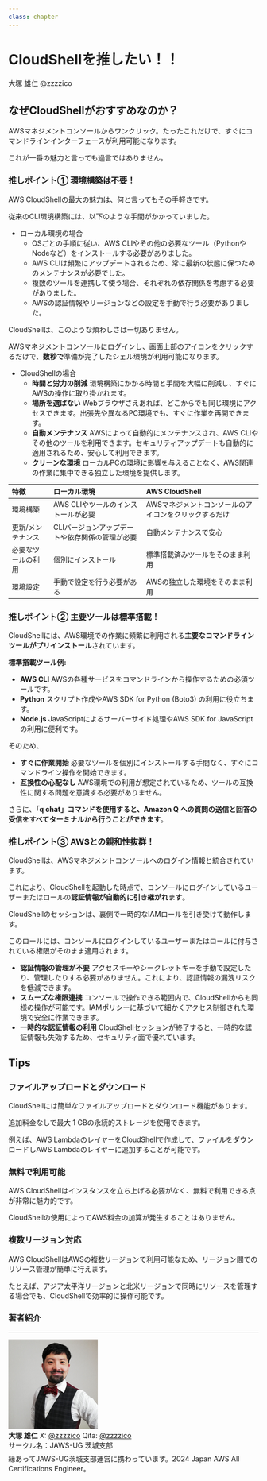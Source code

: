 ```yaml
---
class: chapter
---
```


# CloudShellを推したい！！

<div class="flush-right">
大塚 雄仁 @zzzzico
</div>

## なぜCloudShellがおすすめなのか？
AWSマネジメントコンソールからワンクリック。たったこれだけで、すぐにコマンドラインインターフェースが利用可能になります。

これが一番の魅力と言っても過言ではありません。

### 推しポイント① 環境構築は不要！
AWS CloudShellの最大の魅力は、何と言ってもその手軽さです。

従来のCLI環境構築には、以下のような手間がかかっていました。

* ローカル環境の場合
    * OSごとの手順に従い、AWS CLIやその他の必要なツール（PythonやNodeなど）をインストールする必要がありました。
    * AWS CLIは頻繁にアップデートされるため、常に最新の状態に保つためのメンテナンスが必要でした。
    * 複数のツールを連携して使う場合、それぞれの依存関係を考慮する必要がありました。
    * AWSの認証情報やリージョンなどの設定を手動で行う必要がありました。

CloudShellは、このような煩わしさは一切ありません。

AWSマネジメントコンソールにログインし、画面上部のアイコンをクリックするだけで、**数秒で**準備が完了したシェル環境が利用可能になります。

* CloudShellの場合
    * **時間と労力の削減** 環境構築にかかる時間と手間を大幅に削減し、すぐにAWSの操作に取り掛かれます。
    * **場所を選ばない** Webブラウザさえあれば、どこからでも同じ環境にアクセスできます。出張先や異なるPC環境でも、すぐに作業を再開できます。
    * **自動メンテナンス** AWSによって自動的にメンテナンスされ、AWS CLIやその他のツールを利用できます。セキュリティアップデートも自動的に適用されるため、安心して利用できます。
    * **クリーンな環境** ローカルPCの環境に影響を与えることなく、AWS関連の作業に集中できる独立した環境を提供します。

| 特徴 | ローカル環境 | AWS CloudShell |
| :--- | :--- | :--- |
| 環境構築 | AWS CLIやツールのインストールが必要 | AWSマネジメントコンソールのアイコンをクリックするだけ |
| 更新/メンテナンス | CLIバージョンアップデートや依存関係の管理が必要 | 自動メンテナンスで安心 |
| 必要なツールの利用 | 個別にインストール | 標準搭載済みツールをそのまま利用 |
| 環境設定 | 手動で設定を行う必要がある | AWSの独立した環境をそのまま利用 |

### 推しポイント② 主要ツールは標準搭載！
CloudShellには、AWS環境での作業に頻繁に利用される**主要なコマンドラインツールがプリインストール**されています。

**標準搭載ツール例:**

* **AWS CLI** AWSの各種サービスをコマンドラインから操作するための必須ツールです。
* **Python** スクリプト作成やAWS SDK for Python (Boto3) の利用に役立ちます。
* **Node.js** JavaScriptによるサーバーサイド処理やAWS SDK for JavaScriptの利用に便利です。

そのため、

* **すぐに作業開始** 必要なツールを個別にインストールする手間なく、すぐにコマンドライン操作を開始できます。
* **互換性の心配なし** AWS環境での利用が想定されているため、ツールの互換性に関する問題を意識する必要がありません。

さらに、**「q chat」コマンドを使用すると、Amazon Q への質問の送信と回答の受信をすべてターミナルから行うことができます**。

### 推しポイント③ AWSとの親和性抜群！
CloudShellは、AWSマネジメントコンソールへのログイン情報と統合されています。

これにより、CloudShellを起動した時点で、コンソールにログインしているユーザーまたはロールの**認証情報が自動的に引き継がれます**。

CloudShellのセッションは、裏側で一時的なIAMロールを引き受けて動作します。

このロールには、コンソールにログインしているユーザーまたはロールに付与されている権限がそのまま適用されます。

* **認証情報の管理が不要** アクセスキーやシークレットキーを手動で設定したり、管理したりする必要がありません。これにより、認証情報の漏洩リスクを低減できます。
* **スムーズな権限連携** コンソールで操作できる範囲内で、CloudShellからも同様の操作が可能です。IAMポリシーに基づいて細かくアクセス制御された環境で安全に作業できます。
* **一時的な認証情報の利用** CloudShellセッションが終了すると、一時的な認証情報も失効するため、セキュリティ面で優れています。

## Tips
### ファイルアップロードとダウンロード
CloudShellには簡単なファイルアップロードとダウンロード機能があります。

追加料金なしで最大 1 GBの永続的ストレージを使用できます。

例えば、AWS LambdaのレイヤーをCloudShellで作成して、ファイルをダウンロードしAWS Lambdaのレイヤーに追加することが可能です。

### 無料で利用可能
AWS CloudShellはインスタンスを立ち上げる必要がなく、無料で利用できる点が非常に魅力的です。

CloudShellの使用によってAWS料金の加算が発生することはありません。

### 複数リージョン対応
AWS CloudShellはAWSの複数リージョンで利用可能なため、リージョン間でのリソース管理が簡単に行えます。

たとえば、アジア太平洋リージョンと北米リージョンで同時にリソースを管理する場合でも、CloudShellで効率的に操作可能です。

### 著者紹介

---

<div class="author-profile">
    <img src="images/otsuka.png">
    <div>
        <div>
            <b>大塚 雄仁</b>
            X: <a href="https://x.com/zzzzico">@zzzzico</a>
            Qita: <a href="https://qiita.com/zzzzico/">@zzzzico</a>
        </div>
        <div>
            サークル名：JAWS-UG 茨城支部
        </div>
    </div>
</div>
<p style="margin-top: 0.5em; margin-bottom: 2em;">
縁あってJAWS-UG茨城支部運営に携わっています。2024 Japan AWS All Certifications Engineer。
</p>
